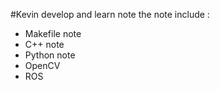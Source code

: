 #Kevin develop and learn note
		the note include :

* Makefile note 
* C++ note 
* Python note
* OpenCV
* ROS
